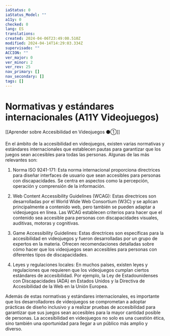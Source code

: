 ```yaml
---
iaStatus: 0
iaStatus_Model: ""
a11y: 0
checked: 0
lang: ES
translations: 
created: 2024-04-06T23:49:00.510Z
modified: 2024-04-14T14:29:03.334Z
supervisado: ""
ACCION: ""
ver_major: 0
ver_minor: 2
ver_rev: 25
nav_primary: []
nav_secondary: []
tags: []
---
```

# Normativas y estándares internacionales (A11Y Videojuegos)

[[Aprender sobre Accesibilidad en Videojuegos ⚫①]]

En el ámbito de la accesibilidad en videojuegos, existen varias normativas y estándares internacionales que establecen pautas para garantizar que los juegos sean accesibles para todas las personas. Algunas de las más relevantes son:

1. Norma ISO 9241-171: Esta norma internacional proporciona directrices para diseñar interfaces de usuario que sean accesibles para personas con discapacidades. Se centra en aspectos como la percepción, operación y comprensión de la información.

2. Web Content Accessibility Guidelines (WCAG): Estas directrices son desarrolladas por el World Wide Web Consortium (W3C) y se aplican principalmente a contenido web, pero también se pueden adaptar a videojuegos en línea. Las WCAG establecen criterios para hacer que el contenido sea accesible para personas con discapacidades visuales, auditivas, motoras y cognitivas.

3. Game Accessibility Guidelines: Estas directrices son específicas para la accesibilidad en videojuegos y fueron desarrolladas por un grupo de expertos en la materia. Ofrecen recomendaciones detalladas sobre cómo hacer que los videojuegos sean accesibles para personas con diferentes tipos de discapacidades.

4. Leyes y regulaciones locales: En muchos países, existen leyes y regulaciones que requieren que los videojuegos cumplan ciertos estándares de accesibilidad. Por ejemplo, la Ley de Estadounidenses con Discapacidades (ADA) en Estados Unidos y la Directiva de Accesibilidad de la Web en la Unión Europea.

Además de estas normativas y estándares internacionales, es importante que los desarrolladores de videojuegos se comprometan a adoptar prácticas de diseño inclusivo y a realizar pruebas de accesibilidad para garantizar que sus juegos sean accesibles para la mayor cantidad posible de personas. La accesibilidad en videojuegos no solo es una cuestión ética, sino también una oportunidad para llegar a un público más amplio y diverso.
